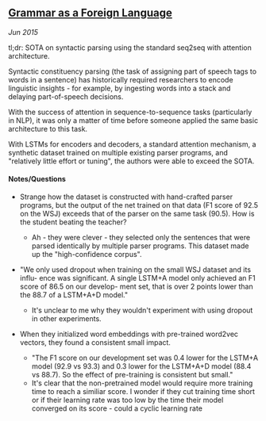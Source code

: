 ## [Grammar as a Foreign Language](http://arxiv.org/abs/1412.7449)

_Jun 2015_

tl;dr: SOTA on syntactic parsing using the standard seq2seq with attention architecture.

Syntactic constituency parsing (the task of assigning part of speech tags to words in a sentence) has historically required researchers to encode linguistic insights - for example, by ingesting words into a stack and delaying part-of-speech decisions.

With the success of attention in sequence-to-sequence tasks (particularly in NLP), it was only a matter of time before someone applied the same basic architecture to this task.

With LSTMs for encoders and decoders, a standard attention mechanism, a synthetic dataset trained on multiple existing parser programs, and "relatively little effort or tuning", the authors were able to exceed the SOTA.


#### Notes/Questions

* Strange how the dataset is constructed with hand-crafted parser programs, but the output of the net trained on that data (F1 score of 92.5 on the WSJ) exceeds that of the parser on the same task (90.5). How is the student beating the teacher?
  * Ah - they were clever - they selected only the sentences that were parsed identically by multiple parser programs. This dataset made up the "high-confidence corpus".

* "We only used dropout when training on the small WSJ dataset and its influ- ence was significant. A single LSTM+A model only achieved an F1 score of 86.5 on our develop- ment set, that is over 2 points lower than the 88.7 of a LSTM+A+D model."
  * It's unclear to me why they wouldn't experiment with using dropout in other experiments.

* When they initialized word embeddings with pre-trained word2vec vectors, they found a consistent small impact.
  * "The F1 score on our development set was 0.4 lower for the LSTM+A model (92.9 vs 93.3) and 0.3 lower for the LSTM+A+D model (88.4 vs 88.7). So the effect of pre-training is consistent but small."
  * It's clear that the non-pretrained model would require more training time to reach a similiar score. I wonder if they cut training time short or if their learning rate was too low by the time their model converged on its score - could a cyclic learning rate

